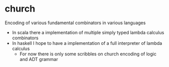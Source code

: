 church
======

Encoding of various fundamental combinators in various languages

  * In scala there a implementation of multiple simply typed lambda calculus combinators
  * In haskell I hope to have a implementation of a full interpreter of lambda calculus
    * For now there is only some scribbles on church encoding of logic and ADT grammar


